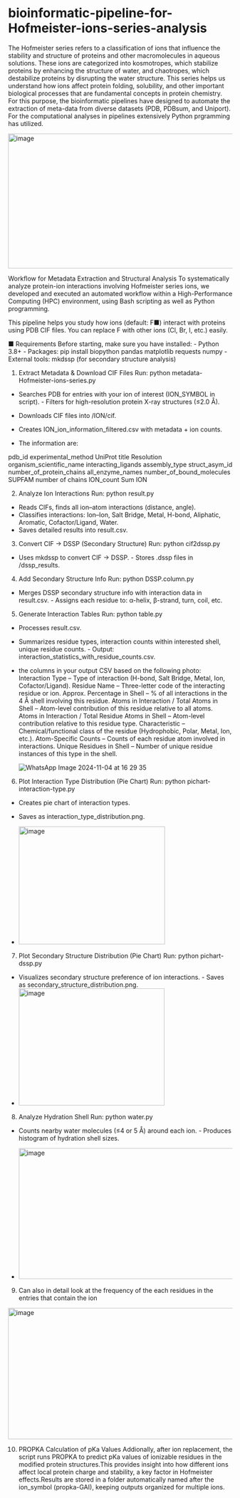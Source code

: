 # bioinformatic-pipeline-for-Hofmeister-ions-series-analysis


The Hofmeister series refers to a classification of ions that influence the stability and structure of proteins and other macromolecules in aqueous solutions. These ions are categorized into kosmotropes, which stabilize proteins by enhancing the structure of water, and chaotropes, which destabilize proteins by disrupting the water structure. This series helps us understand how ions affect protein folding, solubility, and other important biological processes that are fundamental concepts in protein chemistry. For this purpose, the bioinformatic pipelines have designed to automate the extraction of meta-data from diverse datasets (PDB, PDBsum, and Uniport). For the computational analyses in pipelines extensively Python prgramming has utilized. 

<img width="738" height="303" alt="image" src="https://github.com/user-attachments/assets/a7d08e81-66d9-497d-b1f4-57e0a6146b69" />

Workflow for Metadata Extraction and Structural Analysis
To systematically analyze protein-ion interactions involving Hofmeister series ions, we developed and executed an automated workflow within a High-Performance Computing (HPC) environment, using Bash scripting as well as Python programming.


This pipeline helps you study how ions (default: F■) interact with proteins using PDB CIF files. You can
replace F with other ions (Cl, Br, I, etc.) easily.

■ Requirements
Before starting, make sure you have installed: - Python 3.8+ - Packages: pip install biopython pandas
matplotlib requests numpy - External tools: mkdssp (for secondary structure analysis)

1. Extract Metadata & Download CIF Files
Run: python metadata-Hofmeister-ions-series.py
- Searches PDB for entries with your ion of interest (ION_SYMBOL in script). - Filters for high-resolution protein X-ray structures (≤2.0 Å).
- Downloads CIF files into /ION/cif.
- Creates ION_ion_information_filtered.csv with metadata + ion counts.

- The information are: 

pdb_id 
experimental_method
UniProt 
title 
Resolution
organism_scientific_name
interacting_ligands
assembly_type 
struct_asym_id 
number_of_protein_chains 
all_enzyme_names
 number_of_bound_molecules
SUPFAM
number of chains
lON_count
Sum ION

  
2. Analyze Ion Interactions
Run: python result.py
- Reads CIFs, finds all ion–atom interactions (distance, angle).
- Classifies interactions: Ion–Ion, Salt Bridge, Metal, H-bond, Aliphatic, Aromatic, Cofactor/Ligand, Water.
- Saves detailed results into result.csv.
  
3. Convert CIF → DSSP (Secondary Structure)
Run: python cif2dssp.py
- Uses mkdssp to convert CIF → DSSP. - Stores .dssp files in /dssp_results.
  
4. Add Secondary Structure Info
Run: python DSSP.column.py
- Merges DSSP secondary structure info with interaction data in result.csv. - Assigns each residue to: α-helix, β-strand, turn, coil, etc.
  
5. Generate Interaction Tables
Run: python table.py
- Processes result.csv.
- Summarizes residue types, interaction counts within interested shell, unique residue counts. - Output: interaction_statistics_with_residue_counts.csv.

- the columns in your output CSV based on the following photo:
Interaction Type – Type of interaction (H-bond, Salt Bridge, Metal, Ion, Cofactor/Ligand).
Residue Name – Three-letter code of the interacting residue or ion.
Approx. Percentage in Shell – % of all interactions in the 4 Å shell involving this residue.
Atoms in Interaction / Total Atoms in Shell – Atom-level contribution of this residue relative to all atoms.
Atoms in Interaction / Total Residue Atoms in Shell – Atom-level contribution relative to this residue type.
Characteristic – Chemical/functional class of the residue (Hydrophobic, Polar, Metal, Ion, etc.).
Atom-Specific Counts – Counts of each residue atom involved in interactions.
Unique Residues in Shell – Number of unique residue instances of this type in the shell.

  ![WhatsApp Image 2024-11-04 at 16 29 35](https://github.com/user-attachments/assets/b13d407e-f580-4f84-ab1e-29f31cd82bab)

6. Plot Interaction Type Distribution (Pie Chart)
Run: python pichart-interaction-type.py
- Creates pie chart of interaction types.
- Saves as interaction_type_distribution.png.

- <img width="328" height="265" alt="image" src="https://github.com/user-attachments/assets/637805b7-8760-4462-adcc-ae47d668dcc5" />

7. Plot Secondary Structure Distribution (Pie Chart)
Run: python pichart-dssp.py
- Visualizes secondary structure preference of ion interactions. - Saves as secondary_structure_distribution.png.
- <img width="327" height="263" alt="image" src="https://github.com/user-attachments/assets/bdfabb81-5a05-426a-8bde-0e6581c7eb02" />

8. Analyze Hydration Shell
Run: python water.py
- Counts nearby water molecules (≤4 or 5 Å) around each ion. - Produces histogram of hydration shell sizes.

- <img width="490" height="294" alt="image" src="https://github.com/user-attachments/assets/47fbf0f9-6157-4ddc-bbcc-c8d752cb0ae6" />


9. Can also in detail look at the frequency of the each residues in the entries that contain the ion 

<img width="558" height="295" alt="image" src="https://github.com/user-attachments/assets/ff5db81f-b1ac-4e68-93d6-af7fe84dca64" />


10. PROPKA Calculation of pKa Values
Addionally, after ion replacement, the script runs PROPKA to predict pKa values of ionizable residues in the modified protein structures.This provides insight into how different ions affect local protein charge and stability, a key factor in Hofmeister effects.Results are stored in a folder automatically named after the ion_symbol (propka-GAI), keeping outputs organized for multiple ions.







